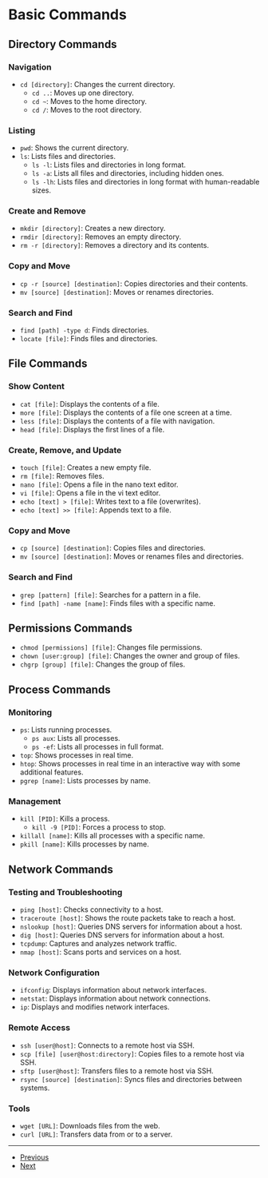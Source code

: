 # Basic Commands

## Directory Commands

### Navigation
- `cd [directory]`: Changes the current directory.
    - `cd ..`: Moves up one directory.
    - `cd ~`: Moves to the home directory.
    - `cd /`: Moves to the root directory.

### Listing
- `pwd`: Shows the current directory.
- `ls`: Lists files and directories.
    - `ls -l`: Lists files and directories in long format.
    - `ls -a`: Lists all files and directories, including hidden ones.
    - `ls -lh`: Lists files and directories in long format with human-readable sizes. 

### Create and Remove
- `mkdir [directory]`: Creates a new directory.
- `rmdir [directory]`: Removes an empty directory.
- `rm -r [directory]`: Removes a directory and its contents.

### Copy and Move
- `cp -r [source] [destination]`: Copies directories and their contents.
- `mv [source] [destination]`: Moves or renames directories.

### Search and Find
- `find [path] -type d`: Finds directories.
- `locate [file]`: Finds files and directories.

## File Commands

### Show Content
- `cat [file]`: Displays the contents of a file.
- `more [file]`: Displays the contents of a file one screen at a time.
- `less [file]`: Displays the contents of a file with navigation.
- `head [file]`: Displays the first lines of a file.

### Create, Remove, and Update
- `touch [file]`: Creates a new empty file.
- `rm [file]`: Removes files.
- `nano [file]`: Opens a file in the nano text editor.
- `vi [file]`: Opens a file in the vi text editor.
- `echo [text] > [file]`: Writes text to a file (overwrites).
- `echo [text] >> [file]`: Appends text to a file.

### Copy and Move
- `cp [source] [destination]`: Copies files and directories.
- `mv [source] [destination]`: Moves or renames files and directories.

### Search and Find
- `grep [pattern] [file]`: Searches for a pattern in a file.
- `find [path] -name [name]`: Finds files with a specific name.

## Permissions Commands
- `chmod [permissions] [file]`: Changes file permissions.
- `chown [user:group] [file]`: Changes the owner and group of files.
- `chgrp [group] [file]`: Changes the group of files.

## Process Commands

### Monitoring
- `ps`: Lists running processes.
    - `ps aux`: Lists all processes.
    - `ps -ef`: Lists all processes in full format.
- `top`: Shows processes in real time.
- `htop`: Shows processes in real time in an interactive way with some additional features.
- `pgrep [name]`: Lists processes by name.

### Management
- `kill [PID]`: Kills a process.
    - `kill -9 [PID]`: Forces a process to stop.
- `killall [name]`: Kills all processes with a specific name.
- `pkill [name]`: Kills processes by name.

## Network Commands

### Testing and Troubleshooting
- `ping [host]`: Checks connectivity to a host.
- `traceroute [host]`: Shows the route packets take to reach a host.
- `nslookup [host]`: Queries DNS servers for information about a host.
- `dig [host]`: Queries DNS servers for information about a host.
- `tcpdump`: Captures and analyzes network traffic.
- `nmap [host]`: Scans ports and services on a host.

### Network Configuration
- `ifconfig`: Displays information about network interfaces.
- `netstat`: Displays information about network connections.
- `ip`: Displays and modifies network interfaces.

### Remote Access
- `ssh [user@host]`: Connects to a remote host via SSH.
- `scp [file] [user@host:directory]`: Copies files to a remote host via SSH.
- `sftp [user@host]`: Transfers files to a remote host via SSH.
- `rsync [source] [destination]`: Syncs files and directories between systems.

### Tools
- `wget [URL]`: Downloads files from the web.
- `curl [URL]`: Transfers data from or to a server.

--- 

- [Previous](./1-fundamentals.md)
- [Next](./3-files.md)